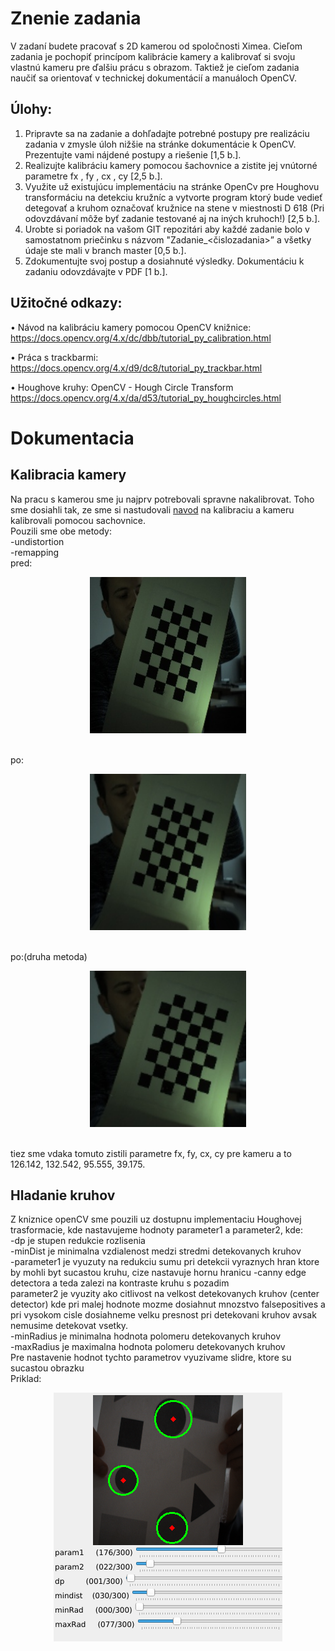 # Znenie zadania
V zadaní budete pracovať s 2D kamerou od spoločnosti Ximea. Cieľom zadania je pochopiť
princípom kalibrácie kamery a kalibrovať si svoju vlastnú kameru pre ďalšiu prácu s obrazom. Taktiež je cieľom zadania naučiť sa orientovať v technickej dokumentácií a manuáloch
OpenCV.
## Úlohy:
1. Pripravte sa na zadanie a dohľadajte potrebné postupy pre realizáciu zadania v zmysle
úloh nižšie na stránke dokumentácie k OpenCV. Prezentujte vami nájdené postupy a
riešenie [1,5 b.].
2. Realizujte kalibráciu kamery pomocou šachovnice a zistite jej vnútorné parametre fx ,
fy , cx , cy [2,5 b.].
3. Využite už existujúcu implementáciu na stránke OpenCv pre Houghovu transformáciu
na detekciu kružníc a vytvorte program ktorý bude vedieť detegovať a kruhom označovať kružnice na stene v miestnosti D 618 (Pri odovzdávaní môže byť zadanie testované
aj na iných kruhoch!) [2,5 b.].
4. Urobte si poriadok na vašom GIT repozitári aby každé zadanie bolo v samostatnom priečinku s názvom "Zadanie_<čislozadania>” a všetky údaje ste mali v branch master [0,5
b.].
5. Zdokumentujte svoj postup a dosiahnuté výsledky. Dokumentáciu k zadaniu odovzdávajte v PDF [1 b.].
## Užitočné odkazy:
• Návod na kalibráciu kamery pomocou OpenCV knižnice:
https://docs.opencv.org/4.x/dc/dbb/tutorial_py_calibration.html

• Práca s trackbarmi:
https://docs.opencv.org/4.x/d9/dc8/tutorial_py_trackbar.html

• Houghove kruhy: OpenCV - Hough Circle Transform
https://docs.opencv.org/4.x/da/d53/tutorial_py_houghcircles.html

# Dokumentacia
## Kalibracia kamery
Na pracu s kamerou sme ju najprv potrebovali spravne nakalibrovat. Toho sme dosiahli tak, ze sme si nastudovali [navod](https://docs.opencv.org/4.x/dc/dbb/tutorial_py_calibration.html) na kalibraciu a kameru kalibrovali pomocou sachovnice.<br>
Pouzili sme obe metody:<br>
-undistortion<br>
-remapping<br>
pred:<br>
<p align="center">
  <img src="https://github.com/DaverSVK/ComputerImageProcessing/blob/Zadanie_2/Recources/test8.jpg" width="250" height="250">
</p> <br>
po:<br>
<p align="center">
<img src="https://github.com/DaverSVK/ComputerImageProcessing/blob/Zadanie_2/calibresult.png" width="250" height="250">
</p><br>
po:(druha metoda)<br>
<p align="center">
<img src="https://github.com/DaverSVK/ComputerImageProcessing/blob/Zadanie_2/calibresult2.png" width="250" height="250">
</p><br>
tiez sme vdaka tomuto zistili parametre fx, fy, cx, cy pre kameru a to 126.142, 132.542, 95.555, 39.175. 

## Hladanie kruhov
Z kniznice openCV sme pouzili uz dostupnu implementaciu Houghovej trasformacie, kde nastavujeme hodnoty parameter1 a parameter2, kde:<br>
-dp je stupen redukcie rozlisenia<br>
-minDist je minimalna vzdialenost medzi stredmi detekovanych kruhov<br>
-parameter1 je vyuzuty na redukciu sumu pri detekcii vyraznych hran ktore by mohli byt sucastou kruhu, cize nastavuje hornu hranicu -canny edge detectora a teda zalezi na kontraste kruhu s pozadim<br>
parameter2 je vyuzity ako citlivost na velkost detekovanych kruhov (center detector) kde pri malej hodnote mozme dosiahnut mnozstvo falsepositives a pri vysokom cisle dosiahneme velku presnost pri detekovani kruhov avsak nemusime detekovat vsetky.<br>
-minRadius je minimalna hodnota polomeru detekovanych kruhov<br>
-maxRadius je maximalna hodnota polomeru detekovanych kruhov<br>
Pre nastavenie hodnot tychto parametrov vyuzivame slidre, ktore su sucastou obrazku<br>
Priklad:<br>
<p align="center">
  <img src="https://github.com/DaverSVK/ComputerImageProcessing/blob/Zadanie_2/HoughCirclesParam.png">
</p> <br>


